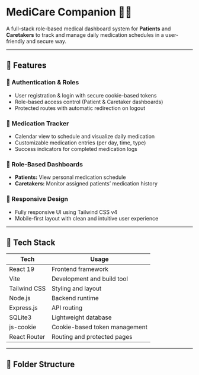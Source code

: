 # MediCare Companion 🏥💊

A full-stack role-based medical dashboard system for **Patients** and **Caretakers** to track and manage daily medication schedules in a user-friendly and secure way.

---

## 🚀 Features

### 🔐 Authentication & Roles
- User registration & login with secure cookie-based tokens
- Role-based access control (Patient & Caretaker dashboards)
- Protected routes with automatic redirection on logout

### 📅 Medication Tracker
- Calendar view to schedule and visualize daily medication
- Customizable medication entries (per day, time, type)
- Success indicators for completed medication logs

### 👥 Role-Based Dashboards
- **Patients:** View personal medication schedule
- **Caretakers:** Monitor assigned patients’ medication history

### 📱 Responsive Design
- Fully responsive UI using Tailwind CSS v4
- Mobile-first layout with clean and intuitive user experience

---

## 🧰 Tech Stack

| Tech           | Usage                                |
|----------------|--------------------------------------|
| React 19       | Frontend framework                   |
| Vite           | Development and build tool           |
| Tailwind CSS   | Styling and layout                   |
| Node.js        | Backend runtime                      |
| Express.js     | API routing                          |
| SQLite3        | Lightweight database                 |
| js-cookie      | Cookie-based token management        |
| React Router   | Routing and protected pages          |

---

## 📁 Folder Structure

